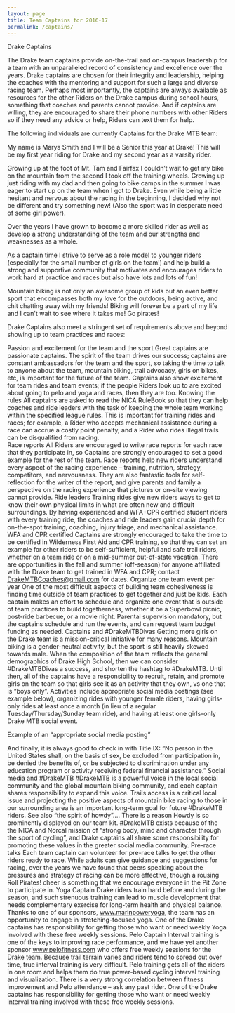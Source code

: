 ```yaml
---
layout: page
title: Team Captains for 2016-17
permalink: /captains/
---
```

Drake Captains

The Drake team captains provide on-the-trail and on-campus leadership for a team with an unparalleled record of consistency and excellence over the years.  Drake captains are chosen for their integrity and leadership, helping the coaches with the mentoring and support for such a large and diverse racing team.  Perhaps most importantly, the captains are always available as resources for the other Riders on the Drake campus during school hours, something that coaches and parents cannot provide.  And if captains are willing, they are encouraged to share their phone numbers with other Riders so if they need any advice or help, Riders can text them for help.  

The following individuals are currently Captains for the Drake MTB team:

My name is Marya Smith and I will be a Senior this year at Drake! This will be my first year riding for Drake and my second year as a varsity rider.

Growing up at the foot of Mt. Tam and Fairfax I couldn’t wait to get my bike on the mountain from the second I took off the training wheels. Growing up just riding with my dad and then going to bike camps in the summer I was eager to start up on the team when I got to Drake. Even while being a little hesitant and nervous about the racing in the beginning, I decided why not be different and try something new! (Also the sport was in desperate need of some girl power).

Over the years I have grown to become a more skilled rider as well as develop a strong understanding of the team and our strengths and weaknesses as a whole.

As a captain time I strive to serve as a role model to younger riders (especially for the small number of girls on the team!) and help build a strong and supportive community that motivates and encourages riders to work hard at practice and races but also have lots and lots of fun!

Mountain biking is not only an awesome group of kids but an even better sport that encompasses both my love for the outdoors, being active, and chit chatting away with my friends! Biking will forever be a part of my life and I can't wait to see where it takes me! Go pirates!

Drake Captains also meet a stringent set of requirements above and beyond showing up to team practices and races:


Passion and excitement for the team and the sport
Great captains are passionate captains.  The spirit of the team drives our success; captains are constant ambassadors for the team and the sport, so taking the time to talk to anyone about the team, mountain biking, trail advocacy, girls on bikes, etc, is important for the future of the team.  Captains also show excitement for team rides and team events; if the people Riders look up to are excited about going to pelo and yoga and races, then they are too.
Knowing the rules
All captains are asked to read the NICA RuleBook so that they can help coaches and ride leaders with the task of keeping the whole team working within the specified league rules.  This is important for training rides and races; for example, a Rider who accepts mechanical assistance during a race can accrue a costly point penalty, and a Rider who rides illegal trails can be disqualified from racing.  
Race reports
All Riders are encouraged to write race reports for each race that they participate in, so Captains are strongly encouraged to set a good example for the rest of the team.  Race reports help new riders understand every aspect of the racing experience – training, nutrition, strategy, competitors, and nervousness.  They are also fantastic tools for self-reflection for the writer of the report, and give parents and family a perspective on the racing experience that pictures or on-site viewing cannot provide.
Ride leaders
Training rides give new riders ways to get to know their own physical limits in what are often new and difficult surroundings.  By having experienced and WFA+CPR certified student riders with every training ride, the coaches and ride leaders gain crucial depth for on-the-spot training, coaching, injury triage, and mechanical assistance.
WFA and CPR certified
Captains are strongly encouraged to take the time to be certified in Wilderness First Aid and CPR training, so that they can set an example for other riders to be self-sufficient, helpful and safe trail riders, whether on a team ride or on a mid-summer out-of-state vacation.  There are opportunities in the fall and summer (off-season) for anyone affiliated with the Drake team to get trained in WFA and CPR; contact DrakeMTBCoaches@gmail.com for dates.
Organize one team event per year
One of the most difficult aspects of building team cohesiveness is finding time outside of team practices to get together and just be kids.  Each captain makes an effort to schedule and organize one event that is outside of team practices to build togetherness, whether it be a Superbowl picnic, post-ride barbecue, or a movie night.  Parental supervision mandatory, but the captains schedule and run the events, and can request team budget funding as needed.
Captains and #DrakeMTBDivas
Getting more girls on the Drake team is a mission-critical initiative for many reasons.  Mountain biking is a gender-neutral activity, but the sport is still heavily skewed towards male.  When the composition of the team reflects the general demographics of Drake High School, then we can consider #DrakeMTBDivas a success, and shorten the hashtag to #DrakeMTB.  Until then, all of the captains have a responsibility to recruit, retain, and promote girls on the team so that girls see it as an activity that they own, vs one that is “boys only”.  Activities include appropriate social media postings (see example below), organizing rides with younger female riders, having girls-only rides at least once a month (in lieu of a regular Tuesday/Thursday/Sunday team ride), and having at least one girls-only Drake MTB social event.

Example of an “appropriate social media posting”

And finally, it is always good to check in with Title IX: “No person in the United States shall, on the basis of sex, be excluded from participation in, be denied the benefits of, or be subjected to discrimination under any education program or activity receiving federal financial assistance.”
Social media and #DrakeMTB
#DrakeMTB is a powerful voice in the local social community and the global mountain biking community, and each captain shares responsibility to expand this voice.  Trails access is a critical local issue and projecting the positive aspects of mountain bike racing to those in our surrounding area is an important long-term goal for future #DrakeMTB riders.  See also “the spirit of howdy”…. There is a reason Howdy is so prominently displayed on our team kit.  #DrakeMTB exists because of the the NICA and Norcal  mission of “strong body, mind and character through the sport of cycling”, and Drake captains all share some responsibility for promoting these values in the greater social media community.
Pre-race talks
Each team captain can volunteer for pre-race talks to get the other riders ready to race.  While adults can give guidance and suggestions for racing, over the years we have found that peers speaking about the pressures and strategy of racing can be more effective, though a rousing Roll Pirates! cheer is something that we encourage everyone in the Pit Zone to participate in.
Yoga Captain
Drake riders train hard before and during the season, and such strenuous training can lead to muscle development that needs complementary exercise for long-term health and physical balance.  Thanks to one of our sponsors, www.marinpoweryoga, the team has an opportunity to engage in stretching-focused yoga.  One of the Drake captains has responsibility for getting those who want or need weekly Yoga involved with these free weekly sessions.
Pelo Captain
Interval training is one of the keys to improving race performance, and we have yet another sponsor www.pelofitness.com  who offers free weekly sessions for the Drake team.  Because trail terrain varies and riders tend to spread out over time, true interval training is very difficult.  Pelo training gets all of the riders in one room and helps them do true power-based cycling interval training and visualization.  There is a very strong correlation between fitness improvement and Pelo attendance – ask any past rider.  One of the Drake captains has responsibility for getting those who want or need weekly interval training involved with these free weekly sessions.
